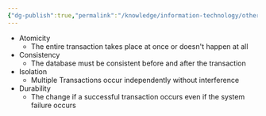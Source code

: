 ```yaml
---
{"dg-publish":true,"permalink":"/knowledge/information-technology/others/acid/","dgPassFrontmatter":true}
---
```


- Atomicity
	- The entire transaction takes place at once or doesn't happen at all
- Consistency
	- The database must be consistent before and after the transaction
- Isolation
	- Multiple Transactions occur independently without interference
- Durability
	- The change if a successful transaction occurs even if the system failure occurs
